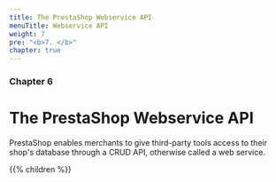 ```yaml
---
title: The PrestaShop Webservice API
menuTitle: Webservice API
weight: 7
pre: "<b>7. </b>"
chapter: true
---
```


### Chapter 6

# The PrestaShop Webservice API

PrestaShop enables merchants to give third-party tools access to their shop's database through a CRUD API, otherwise called a web service.

{{% children %}}
